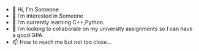 - 👋 Hi, I’m Someone
- 👀 I’m interested in Someone
- 🌱 I’m currently learning C++,Python.
- 💞️ I’m looking to collaborate on my university assignments so I can have a good GPA.
- 📫 How to reach me but not too close...

<!---
0sama-Mira/0sama-Mira is a ✨ special ✨ repository because its `README.md` (this file) appears on your GitHub profile.
You can click the Preview link to take a look at your changes.
--->
